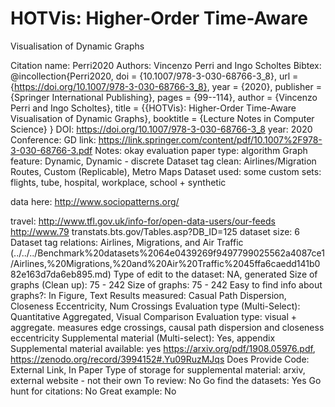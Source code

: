 # HOTVis: Higher-Order Time-Aware
Visualisation of Dynamic Graphs

Citation name: Perri2020
Authors: Vincenzo Perri and Ingo Scholtes
Bibtex: @incollection{Perri2020,
doi = {10.1007/978-3-030-68766-3_8},
url = {https://doi.org/10.1007/978-3-030-68766-3_8},
year = {2020},
publisher = {Springer International Publishing},
pages = {99--114},
author = {Vincenzo Perri and Ingo Scholtes},
title = {{HOTVis}: Higher-Order Time-Aware Visualisation of Dynamic Graphs},
booktitle = {Lecture Notes in Computer Science}
}
DOI: https://doi.org/10.1007/978-3-030-68766-3_8
year: 2020
Conference: GD
link: https://link.springer.com/content/pdf/10.1007%2F978-3-030-68766-3.pdf
Notes: okay evaluation
paper type: algorithm
Graph feature: Dynamic, Dynamic - discrete
Dataset tag clean: Airlines/Migration Routes, Custom (Replicable), Metro Maps
Dataset used: some custom sets: flights, tube, hospital, workplace, school + synthetic

data here:
http://www.sociopatterns.org/

travel: http://www.tfl.gov.uk/info-for/open-data-users/our-feeds
http://www.79
transtats.bts.gov/Tables.asp?DB_ID=125
dataset size: 6
Dataset tag relations: Airlines, Migrations, and Air Traffic (../../../Benchmark%20datasets%2064e0439269f9497799025562a4087ce1/Airlines,%20Migrations,%20and%20Air%20Traffic%2045ffa6caedd141b082e163d7da6eb895.md)
Type of edit to the dataset: NA, generated
Size of graphs (Clean up): 75 - 242
Size of graphs: 75 - 242
Easy to find info about graphs?: In Figure, Text
Results measured: Casual Path Dispersion, Closeness Eccentricity, Num Crossings
Evaluation type (Multi-Select): Quantitative Aggregated, Visual Comparison
Evaluation type: visual + aggregate. measures edge crossings, causal path dispersion and closeness eccentricity
Supplemental material (Multi-select): Yes, appendix
Supplemental material available: yes https://arxiv.org/pdf/1908.05976.pdf, https://zenodo.org/record/3994152#.Yu09RuzMJqs
Does Provide Code: External Link, In Paper
Type of storage for supplemental material: arxiv, external website - not their own
To review: No
Go find the datasets: Yes
Go hunt for citations: No
Great example: No